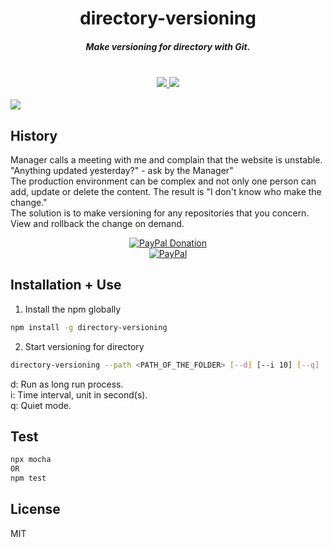 <h1 align="center">directory-versioning</h1>

<h5 align="center">Make versioning for directory with Git.</h5>
<br />
<div align="center">
  <a href="https://github.com/ssmak/directory-versioning">
    <img src="https://img.shields.io/badge/version-v1.0.4-blueviolet.svg" />
  </a>
  <a href="https://www.npmjs.com/package/directory-versioning">
    <img src="https://img.shields.io/badge/env-nodejs-orange.svg" />
  </a>
</div>
<br />
<a href="https://nodei.co/npm/directory-versioning/"><img src="https://nodei.co/npm/directory-versioning.png?compact=true"></a>
<br />

## History
Manager calls a meeting with me and complain that the website is unstable. "Anything updated yesterday?" - ask by the Manager"<br />
The production environment can be complex and not only one person can add, update or delete the content. The result is "I don't know who make the change."<br />
The solution is to make versioning for any repositories that you concern. View and rollback the change on demand.
<br />
<div align="center">
  <a href="https://paypal.me/ssmak">
    <img src="https://img.shields.io/badge/Donate-PayPal-green.svg" alt="PayPal Donation" />
  </a>
  <br />
  <a href="https://paypal.me/ssmak">
    <img src="https://www.paypalobjects.com/webstatic/mktg/logo/AM_mc_vs_dc_ae.jpg" alt="PayPal" />
  </a>
</div>

## Installation + Use
1. Install the npm globally
``` bash
npm install -g directory-versioning
```

2. Start versioning for directory
```bash
directory-versioning --path <PATH_OF_THE_FOLDER> [--d] [--i 10] [--q]
```
d: Run as long run process.<br />
i: Time interval, unit in second(s).<br />
q: Quiet mode.

## Test
``` bash
npx mocha
OR
npm test
```

## License
MIT
